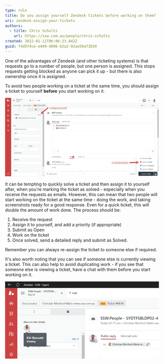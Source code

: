 ```yaml
---
type: rule
title: Do you assign yourself Zendesk tickets before working on them?
uri: zendesk-assign-your-tickets
authors:
  - title: Chris Schultz
    url: https://ssw.com.au/people/chris-schultz
created: 2022-01-11T06:06:23.842Z
guid: f4d5f4ce-e449-4096-b2a2-92ae59af3b50
---
```

One of the advantages of Zendesk (and other ticketing systems) is that requests go to a number of people, but one person is assigned. This stops requests getting blocked as anyone can pick it up - but there is also ownership once it is assigned.

To avoid two people working on a ticket at the same time, you should assign a ticket to yourself **before** you start working on it.

<!--endintro-->

![Figure: Assign the ticket to yourself before working on it](/rules/zendesk-assign-your-tickets/zendesk-assign.png)

It can be tempting to quickly solve a ticket and then assign it to yourself after, when you're marking the ticket as solved - especially when you receive the requests as emails. However, this can mean that two people will start working on the ticket at the same time - doing the work, and taking screenshots ready for a good response. Even for a quick ticket, this will double the amount of work done. The process should be:

1. Receive the request
2. Assign it to yourself, and add a priority (if appropriate)
3. Submit as Open
4. Work on the ticket
5. Once solved, send a detailed reply and submit as Solved.

Remember you can always re-assign the ticket to someone else if required.

It's also worth noting that you can see if someone else is currently viewing a ticket. This can also help to avoid duplicating work - if you see that someone else is viewing a ticket, have a chat with them before you start working on it.

![Figure: "Also on this ticket" shows who is currently viewing](/rules/zendesk-assign-your-tickets/zendesk-viewing.png)
